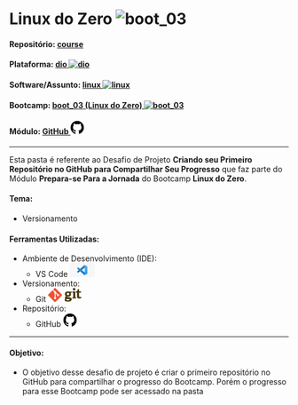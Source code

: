 # Linux do Zero   <img src="./0-img/logo_boot.png" alt="boot_03" width="auto" height="45">

#### Repositório: [course](../../../../)   
#### Plataforma: <a href="../../../">dio   <img src="../../../0-outros/logos/plataforma/dio.jpeg" alt="dio" width="auto" height="25"></a>   
#### Software/Assunto: <a href="../../">linux   <img src="../../../0-outros/logos/software/linux.png" alt="linux" width="auto" height="25"></a>
#### Bootcamp: <a href="../">boot_03 (Linux do Zero)   <img src="./0-img/logo_boot.png" alt="boot_03" width="auto" height="25"></a>
#### Módulo: <a href="./">GitHub   <img src="../../../../0-outros/logos/software/github.png" alt="github" width="auto" height="25"></a>

---

Esta pasta é referente ao Desafio de Projeto **Criando seu Primeiro Repositório no GitHub para Compartilhar Seu Progresso** que faz parte do Módulo **Prepara-se Para a Jornada** do Bootcamp **Linux do Zero**.

#### Tema:
- Versionamento

#### Ferramentas Utilizadas:
- Ambiente de Desenvolvimento (IDE):
  - VS Code   <img src="../../../../0-outros/logos/software/vscode.png" alt="vscode" width="auto" height="25">
- Versionamento: 
  - Git   <img src="../../../../0-outros/logos/software/git.png" alt="git" width="auto" height="25">
- Repositório:
  - GitHub   <img src="../../../../0-outros/logos/software/github.png" alt="github" width="auto" height="25">

---

#### Objetivo:
- O objetivo desse desafio de projeto é criar o primeiro repositório no GitHub para compartilhar o progresso do Bootcamp. Porém o progresso para esse Bootcamp pode ser acessado na pasta